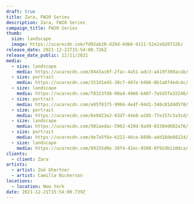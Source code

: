 ```yaml
---
draft: true
title: Zara, FW20 Series
description: Zara, FW20 Series
campaign_title: FW20 Series
thumb:
  size: landscape
  image: https://ucarecdn.com/fd92ab20-d28d-4db6-9111-52e2a9207326/
release_date: 2021-12-21T15:54:00.726Z
release_date_public: 12/21/2021
media:
  - size: landscape
    media: https://ucarecdn.com/8443ac0f-2fac-4a51-adc3-a419f309acab/
  - size: portrait
    media: https://ucarecdn.com/351d1e45-38c7-487e-b986-0b1a0f4edc4c/
  - size: landscape
    media: https://ucarecdn.com/f8323fd8-90a4-4966-b407-7a5d3fe32246/
  - size: portrait
    media: https://ucarecdn.com/e85f8375-9984-4e4f-94d1-340c81d40570/
  - size: portrait
    media: https://ucarecdn.com/6e9d23e2-83d7-44e8-a285-77e157c3a3cd/
  - size: landscape
    media: https://ucarecdn.com/501aedac-5962-420d-9a99-0330dd602a76/
  - size: portrait
    media: https://ucarecdn.com/de7a5f6e-b222-46ce-889b-add18de88224/
  - size: landscape
    media: https://ucarecdn.com/89155d0e-38f4-42ec-8508-0f92db110dca/
clients:
  - client: Zara
artists:
  - artist: Zoë Ghertner
  - artist: Camilla Nickerson
locations:
  - location: New York
date: 2021-12-21T15:54:00.739Z
---
```

